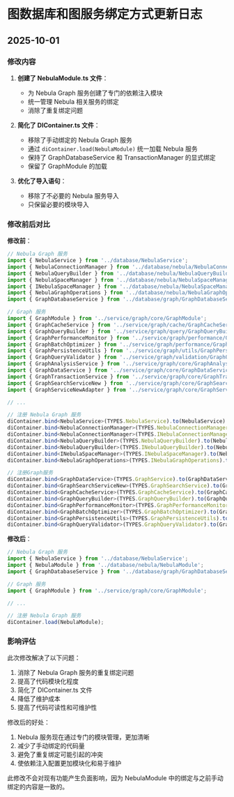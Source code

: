 # 图数据库和图服务绑定方式更新日志

## 2025-10-01

### 修改内容

1. **创建了 NebulaModule.ts 文件**：
   - 为 Nebula Graph 服务创建了专门的依赖注入模块
   - 统一管理 Nebula 相关服务的绑定
   - 消除了重复绑定问题

2. **简化了 DIContainer.ts 文件**：
   - 移除了手动绑定的 Nebula Graph 服务
   - 通过 `diContainer.load(NebulaModule)` 统一加载 Nebula 服务
   - 保持了 GraphDatabaseService 和 TransactionManager 的显式绑定
   - 保留了 GraphModule 的加载

3. **优化了导入语句**：
   - 移除了不必要的 Nebula 服务导入
   - 只保留必要的模块导入

### 修改前后对比

**修改前**：
```typescript
// Nebula Graph 服务
import { NebulaService } from '../database/NebulaService';
import { NebulaConnectionManager } from '../database/nebula/NebulaConnectionManager';
import { NebulaQueryBuilder } from '../database/nebula/NebulaQueryBuilder';
import { NebulaSpaceManager } from '../database/nebula/NebulaSpaceManager';
import { INebulaSpaceManager } from '../database/nebula/NebulaSpaceManager';
import { NebulaGraphOperations } from '../database/nebula/NebulaGraphOperations';
import { GraphDatabaseService } from '../database/graph/GraphDatabaseService';

// Graph 服务
import { GraphModule } from '../service/graph/core/GraphModule';
import { GraphCacheService } from '../service/graph/cache/GraphCacheService';
import { GraphQueryBuilder } from '../service/graph/query/GraphQueryBuilder';
import { GraphPerformanceMonitor } from '../service/graph/performance/GraphPerformanceMonitor';
import { GraphBatchOptimizer } from '../service/graph/performance/GraphBatchOptimizer';
import { GraphPersistenceUtils } from '../service/graph/utils/GraphPersistenceUtils';
import { GraphQueryValidator } from '../service/graph/validation/GraphQueryValidator';
import { GraphAnalysisService } from '../service/graph/core/GraphAnalysisService';
import { GraphDataService } from '../service/graph/core/GraphDataService';
import { GraphTransactionService } from '../service/graph/core/GraphTransactionService';
import { GraphSearchServiceNew } from '../service/graph/core/GraphSearchServiceNew';
import { GraphServiceNewAdapter } from '../service/graph/core/GraphServiceNewAdapter';

// ...

// 注册 Nebula Graph 服务
diContainer.bind<NebulaService>(TYPES.NebulaService).to(NebulaService).inSingletonScope();
diContainer.bind<NebulaConnectionManager>(TYPES.NebulaConnectionManager).to(NebulaConnectionManager).inSingletonScope();
diContainer.bind<NebulaConnectionManager>(TYPES.INebulaConnectionManager).to(NebulaConnectionManager).inSingletonScope();
diContainer.bind<NebulaQueryBuilder>(TYPES.NebulaQueryBuilder).to(NebulaQueryBuilder).inSingletonScope();
diContainer.bind<NebulaQueryBuilder>(TYPES.INebulaQueryBuilder).to(NebulaQueryBuilder).inSingletonScope();
diContainer.bind<INebulaSpaceManager>(TYPES.INebulaSpaceManager).to(NebulaSpaceManager).inSingletonScope();
diContainer.bind<NebulaGraphOperations>(TYPES.INebulaGraphOperations).to(NebulaGraphOperations).inSingletonScope();

// 注册Graph服务
diContainer.bind<GraphDataService>(TYPES.GraphService).to(GraphDataService).inSingletonScope();
diContainer.bind<GraphSearchServiceNew>(TYPES.GraphSearchService).to(GraphSearchServiceNew).inSingletonScope();
diContainer.bind<GraphCacheService>(TYPES.GraphCacheService).to(GraphCacheService).inSingletonScope();
diContainer.bind<GraphQueryBuilder>(TYPES.GraphQueryBuilder).to(GraphQueryBuilder).inSingletonScope();
diContainer.bind<GraphPerformanceMonitor>(TYPES.GraphPerformanceMonitor).to(GraphPerformanceMonitor).inSingletonScope();
diContainer.bind<GraphBatchOptimizer>(TYPES.GraphBatchOptimizer).to(GraphBatchOptimizer).inSingletonScope();
diContainer.bind<GraphPersistenceUtils>(TYPES.GraphPersistenceUtils).to(GraphPersistenceUtils).inSingletonScope();
diContainer.bind<GraphQueryValidator>(TYPES.GraphQueryValidator).to(GraphQueryValidator).inSingletonScope();
```

**修改后**：
```typescript
// Nebula Graph 服务
import { NebulaService } from '../database/NebulaService';
import { NebulaModule } from '../database/nebula/NebulaModule';
import { GraphDatabaseService } from '../database/graph/GraphDatabaseService';

// Graph 服务
import { GraphModule } from '../service/graph/core/GraphModule';

// ...

// 注册 Nebula Graph 服务
diContainer.load(NebulaModule);
```

### 影响评估

此次修改解决了以下问题：
1. 消除了 Nebula Graph 服务的重复绑定问题
2. 提高了代码模块化程度
3. 简化了 DIContainer.ts 文件
4. 降低了维护成本
5. 提高了代码可读性和可维护性

修改后的好处：
1. Nebula 服务现在通过专门的模块管理，更加清晰
2. 减少了手动绑定的代码量
3. 避免了重复绑定可能引起的冲突
4. 使依赖注入配置更加模块化和易于维护

此修改不会对现有功能产生负面影响，因为 NebulaModule 中的绑定与之前手动绑定的内容是一致的。